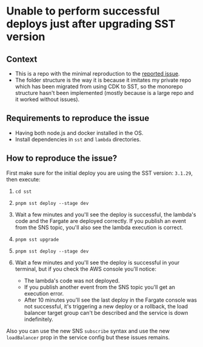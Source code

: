 # Unable to perform successful deploys just after upgrading SST version

## Context

- This is a repo with the minimal reproduction to the [reported issue](https://github.com/sst/sst/issues/4989).
- The folder structure is the way it is because it imitates my private repo which has been migrated from using CDK to SST, so the monorepo structure hasn't been implemented (mostly because is a large repo and it worked without issues).

## Requirements to reproduce the issue

- Having both node.js and docker installed in the OS.
- Install dependencies in `sst` and `lambda` directories.

## How to reproduce the issue?

First make sure for the initial deploy you are using the SST version: `3.1.29`, then execute:

1. `cd sst`
2. `pnpm sst deploy --stage dev`
3. Wait a few minutes and you'll see the deploy is successful, the lambda's code and the Fargate are deployed correctly. If you publish an event from the SNS topic, you'll also see the lambda execution is correct.
4. `pnpm sst upgrade`
5. `pnpm sst deploy --stage dev`
6. Wait a few minutes and you'll see the deploy is successful in your terminal, but if you check the AWS console you'll notice:

   - The lambda's code was not deployed.
   - If you publish another event from the SNS topic you'll get an execution error.
   - After 10 minutes you'll see the last deploy in the Fargate console was not successful, it's triggering a new deploy or a rollback, the load balancer target group can't be described and the service is down indefinitely.

Also you can use the new SNS `subscribe` syntax and use the new `loadBalancer` prop in the service config but these issues remains.
